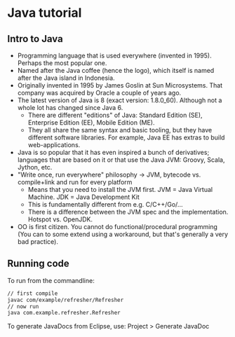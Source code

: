 # Java tutorial

## Intro to Java

- Programming language that is used everywhere (invented in 1995). Perhaps the most popular one.
- Named after the Java coffee (hence the logo), which itself is named after the Java island in Indonesia.
- Originally invented in 1995 by James Goslin at Sun Microsystems. That company was acquired by Oracle a couple of years ago.
- The latest version of Java is 8 (exact version: 1.8.0_60). Although not a whole lot has changed since Java 6.
	- There are different "editions" of Java: Standard Edition (SE), Enterprise Edition (EE), Mobile Edition (ME).
	- They all share the same syntax and basic tooling, but they have different software libraries. For example, Java EE has extras to build web-applications.
- Java is so popular that it has even inspired a bunch of derivatives; languages that are based on it or that use the Java JVM: Groovy, Scala, Jython, etc.
- "Write once, run everywhere" philosophy -> JVM, bytecode vs. compile+link and run for every platform
	- Means that you need to install the JVM first. JVM = Java Virtual Machine. JDK = Java Development Kit
	- This is fundamentally different from e.g. C/C++/Go/...
	- There is a difference between the JVM spec and the implementation. Hotspot vs. OpenJDK.
- OO is first citizen. You cannot do functional/procedural programming (You can to some extend using a workaround, but that's generally a very bad practice).


## Running code

To run from the commandline:


```bash
// first compile
javac com/example/refresher/Refresher
// now run
java com.example.refresher.Refresher
```

To generate JavaDocs from Eclipse, use: Project > Generate JavaDoc
